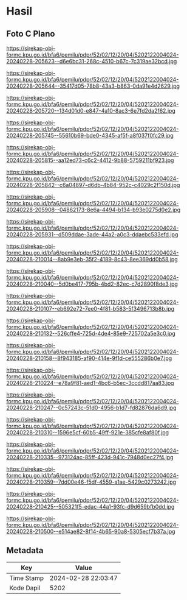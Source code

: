 # Hasil

## Foto C Plano

https://sirekap-obj-formc.kpu.go.id/bfa6/pemilu/pdpr/52/02/12/20/04/5202122004024-20240228-205623--d6e6bc31-268c-4510-b67c-7c319ae32bcd.jpg

https://sirekap-obj-formc.kpu.go.id/bfa6/pemilu/pdpr/52/02/12/20/04/5202122004024-20240228-205644--35417d05-78b8-43a3-b863-0da91e4d2629.jpg

https://sirekap-obj-formc.kpu.go.id/bfa6/pemilu/pdpr/52/02/12/20/04/5202122004024-20240228-205720--134d01d0-e847-4a10-8ac3-6e7fd2da2f62.jpg

https://sirekap-obj-formc.kpu.go.id/bfa6/pemilu/pdpr/52/02/12/20/04/5202122004024-20240228-205745--55610b69-bde0-4345-af5f-a8f037f0fc29.jpg

https://sirekap-obj-formc.kpu.go.id/bfa6/pemilu/pdpr/52/02/12/20/04/5202122004024-20240228-205815--aa12ed73-c6c2-4412-9b88-5759211bf923.jpg

https://sirekap-obj-formc.kpu.go.id/bfa6/pemilu/pdpr/52/02/12/20/04/5202122004024-20240228-205842--c6a04897-d6db-4b84-952c-c4029c2f150d.jpg

https://sirekap-obj-formc.kpu.go.id/bfa6/pemilu/pdpr/52/02/12/20/04/5202122004024-20240228-205908--04862173-8e6a-4494-b134-b93e0275d0e2.jpg

https://sirekap-obj-formc.kpu.go.id/bfa6/pemilu/pdpr/52/02/12/20/04/5202122004024-20240228-205931--d509ddae-3ade-44a2-a0c3-ddaebc533efd.jpg

https://sirekap-obj-formc.kpu.go.id/bfa6/pemilu/pdpr/52/02/12/20/04/5202122004024-20240228-210014--8ab9e3eb-35f2-4189-8c43-8ee369dd0b58.jpg

https://sirekap-obj-formc.kpu.go.id/bfa6/pemilu/pdpr/52/02/12/20/04/5202122004024-20240228-210040--5d0be417-795b-4bd2-82ec-c7d2890f8de3.jpg

https://sirekap-obj-formc.kpu.go.id/bfa6/pemilu/pdpr/52/02/12/20/04/5202122004024-20240228-210107--eb692e72-7ee0-4f81-b583-5f3496713b8b.jpg

https://sirekap-obj-formc.kpu.go.id/bfa6/pemilu/pdpr/52/02/12/20/04/5202122004024-20240228-210132--526cffe4-725d-4de4-85e9-725702a5e3c0.jpg

https://sirekap-obj-formc.kpu.go.id/bfa6/pemilu/pdpr/52/02/12/20/04/5202122004024-20240228-210158--8f943185-af90-414e-9f1d-ce555286b0e7.jpg

https://sirekap-obj-formc.kpu.go.id/bfa6/pemilu/pdpr/52/02/12/20/04/5202122004024-20240228-210224--e78a9f81-aed1-4bc6-b5ec-3ccdd817aa83.jpg

https://sirekap-obj-formc.kpu.go.id/bfa6/pemilu/pdpr/52/02/12/20/04/5202122004024-20240228-210247--0c57243c-51d0-4956-b1d7-fd82876da6d9.jpg

https://sirekap-obj-formc.kpu.go.id/bfa6/pemilu/pdpr/52/02/12/20/04/5202122004024-20240228-210310--1596e5cf-60b5-49ff-921e-385cfe8af80f.jpg

https://sirekap-obj-formc.kpu.go.id/bfa6/pemilu/pdpr/52/02/12/20/04/5202122004024-20240228-210335--973124ac-85ff-423d-941c-7948d0ec27f4.jpg

https://sirekap-obj-formc.kpu.go.id/bfa6/pemilu/pdpr/52/02/12/20/04/5202122004024-20240228-210359--7dd00e46-f5df-4559-a1ae-5429c0273242.jpg

https://sirekap-obj-formc.kpu.go.id/bfa6/pemilu/pdpr/52/02/12/20/04/5202122004024-20240228-210425--505321f5-edac-44a1-93fc-d9d659bfb0dd.jpg

https://sirekap-obj-formc.kpu.go.id/bfa6/pemilu/pdpr/52/02/12/20/04/5202122004024-20240228-210500--e514ae82-8f14-4b65-90a8-5305ecf7b37a.jpg


## Metadata

| Key        | Value               |
| ---------- | ------------------- |
| Time Stamp | 2024-02-28 22:03:47 |
| Kode Dapil | 5202                |



